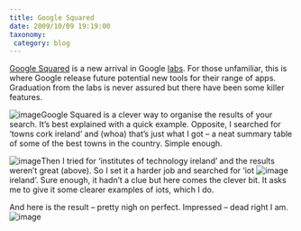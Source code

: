 ```yaml
---
title: Google Squared
date: 2009/10/09 19:19:00
taxonomy: 
 category: blog 
---
```


[Google Squared](http://jkelleher.blogspot.com/google.com/squared) is a new arrival in Google [labs](http://www.googlelabs.com/). For those unfamiliar, this is where Google release future potential new tools for their range of apps. Graduation from the labs is never assured but there have been some killer features.

![image](http://lh5.ggpht.com/_-8eBgLSYyzA/Ss-MofUcp_I/AAAAAAAAFCM/jwL6v8wjS9s/image_thumb%5B5%5D.png?imgmax=800)Google Squared is a clever way to organise the results of your search. It’s best explained with a quick example. Opposite, I searched for ‘towns cork ireland’ and (whoa) that’s just what I got – a neat summary table of some of the best towns in the country. Simple enough.

![image](http://lh4.ggpht.com/_-8eBgLSYyzA/Ss-Mrpbi-uI/AAAAAAAAFCU/Qc3TyXgrNKo/image_thumb%5B9%5D.png?imgmax=800)Then I tried for ‘institutes of technology ireland’ and the results weren’t great (above). So I set it a harder job and searched for ‘iot ![image](http://lh3.ggpht.com/_-8eBgLSYyzA/Ss-MtQpWJYI/AAAAAAAAFCc/bZ0nUVOjEHk/image_thumb%5B12%5D.png?imgmax=800)ireland’. Sure enough, it hadn’t a clue but here comes the clever bit. It asks me to give it some clearer examples of iots, which I do.

And here is the result – pretty nigh on perfect. Impressed – dead right I am.
 ![image](http://lh6.ggpht.com/_-8eBgLSYyzA/Ss-Mv2_HWOI/AAAAAAAAFCk/V4TGpwVOkXs/image_thumb%5B13%5D.png?imgmax=800)

